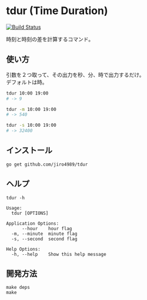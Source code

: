 # tdur (Time Duration)

[![Build Status](https://travis-ci.org/jiro4989/tdur.svg?branch=master)](https://travis-ci.org/jiro4989/tdur)

時刻と時刻の差を計算するコマンド。

## 使い方

引数を２つ取って、その出力を秒、分、時で出力するだけ。  
デフォルトは時。

```bash
tdur 10:00 19:00
# -> 9

tdur -m 10:00 19:00
# -> 540

tdur -s 10:00 19:00
# -> 32400
```

## インストール

`go get github.com/jiro4989/tdur`

## ヘルプ

`tdur -h`

    Usage:
      tdur [OPTIONS]

    Application Options:
          --hour    hour flag
      -m, --minute  minute flag
      -s, --second  second flag

    Help Options:
      -h, --help    Show this help message


## 開発方法

```
make deps
make
```
